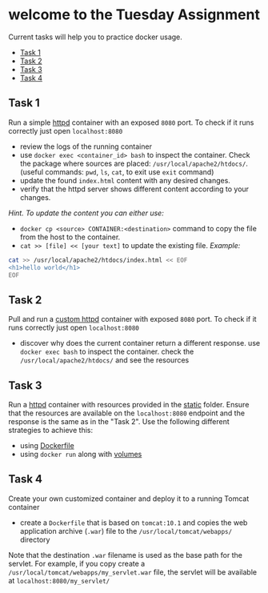 # welcome to the Tuesday Assignment

Current tasks will help you to practice docker usage.

- [Task 1](#task-1)
- [Task 2](#task-2)
- [Task 3](#task-3)
- [Task 4](#task-4)

## Task 1

Run a simple [httpd](https://hub.docker.com/_/httpd) container with an exposed `8080` port. To check if it runs
correctly just open `localhost:8080`

- review the logs of the running container
- use `docker exec <container_id> bash` to inspect the container. Check the package where sources are placed:
  `/usr/local/apache2/htdocs/`. (useful commands: `pwd`, `ls`, `cat`, to exit use `exit` command)
- update the found `index.html` content with any desired changes.
- verify that the httpd server shows different content according to your changes.

_Hint. To update the content you can either use:_

- `docker cp <source> CONTAINER:<destination>` command to copy the file from the host to the container.
- `cat >> [file] << [your text]` to update the existing file.
  _Example:_

```bash
cat >> /usr/local/apache2/htdocs/index.html << EOF
<h1>hello world</h1>
EOF
```

## Task 2

Pull and run a [custom httpd](https://hub.docker.com/repository/docker/nourish1709/codeus-practice/general) container
with exposed `8080` port. To check if it runs correctly just open `localhost:8080`

- discover why does the current container return a different response. use `docker exec bash` to inspect the container.
  check the `/usr/local/apache2/htdocs/` and see the resources

## Task 3

Run a [httpd](https://hub.docker.com/_/httpd) container with resources provided in the [static](./static) folder.
Ensure that the resources are available on the `localhost:8080` endpoint and the response is the same as in the "Task
2". Use the following different strategies to achieve this:

- using [Dockerfile](https://docs.docker.com/reference/dockerfile/)
- using `docker run` along with [volumes](https://docs.docker.com/engine/storage/volumes/#options-for---volume)

## Task 4

Create your own customized container and deploy it to a running Tomcat container

- create a `Dockerfile` that is based on `tomcat:10.1` and copies the web application archive (`.war`) file to the
  `/usr/local/tomcat/webapps/` directory

Note that the destination `.war` filename is used as the base path for the servlet. For example, if you copy create a
`/usr/local/tomcat/webapps/my_servlet.war` file, the servlet will be available at `localhost:8080/my_servlet/`
